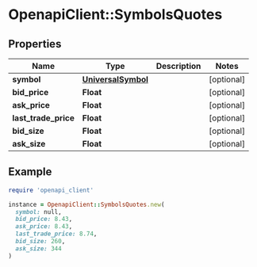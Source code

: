 # OpenapiClient::SymbolsQuotes

## Properties

| Name | Type | Description | Notes |
| ---- | ---- | ----------- | ----- |
| **symbol** | [**UniversalSymbol**](UniversalSymbol.md) |  | [optional] |
| **bid_price** | **Float** |  | [optional] |
| **ask_price** | **Float** |  | [optional] |
| **last_trade_price** | **Float** |  | [optional] |
| **bid_size** | **Float** |  | [optional] |
| **ask_size** | **Float** |  | [optional] |

## Example

```ruby
require 'openapi_client'

instance = OpenapiClient::SymbolsQuotes.new(
  symbol: null,
  bid_price: 8.43,
  ask_price: 8.43,
  last_trade_price: 8.74,
  bid_size: 260,
  ask_size: 344
)
```

